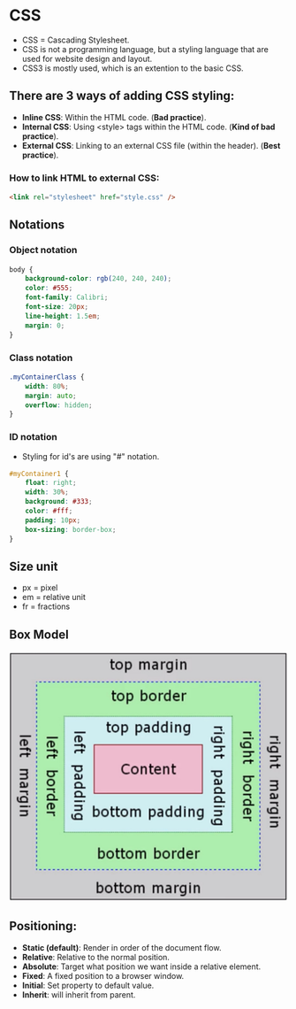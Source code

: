 
# CSS
* CSS = Cascading Stylesheet.
* CSS is not a programming language, but a styling language that are used for website design and layout.
* CSS3 is mostly used, which is an extention to the basic CSS.


## There are 3 ways of adding CSS styling:
* **Inline CSS**: Within the HTML code. (**Bad practice**).
* **Internal CSS**: Using \<style\> tags within the HTML code. (**Kind of bad practice**).
* **External CSS**: Linking to an external CSS file (within the header). (**Best practice**).


### How to link HTML to external CSS:
```html
<link rel="stylesheet" href="style.css" />
```


## Notations

### Object notation
```css
body {
    background-color: rgb(240, 240, 240);
    color: #555;
    font-family: Calibri;
    font-size: 20px;
    line-height: 1.5em;
    margin: 0;
}
```

### Class notation
```css
.myContainerClass {
    width: 80%;
    margin: auto;
    overflow: hidden;
}
```

### ID notation
* Styling for id's are using "#" notation.
```css
#myContainer1 {
    float: right;
    width: 30%;
    background: #333;
    color: #fff;
    padding: 10px;
    box-sizing: border-box;
}
```


## Size unit
* px = pixel
* em = relative unit
* fr = fractions


## Box Model
![](images/boxmodel.jpg)


## Positioning:
* **Static (default)**: Render in order of the document flow.
* **Relative**: Relative to the normal position.
* **Absolute**: Target what position we want inside a relative element.
* **Fixed**: A fixed position to a browser window.
* **Initial**: Set property to default value.
* **Inherit**: will inherit from parent.

